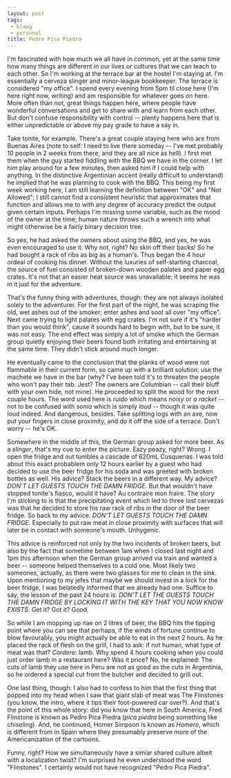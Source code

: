 ```yaml
---
layout: post
tags:
 - blawg
 - personal
title: Pedro Pica Piedra
---
```


I'm fascinated with how much we all have in common, yet at the same time
how many things are different in our lives or cultures that we can teach
to each other. So I'm working at the terrace bar at the hostel I'm
staying at. I'm essentially a cerveza slinger and minor-league
bookkeeper. The terrace is considered "my office". I spend every evening
from 5pm til close here (I'm here right now, writing) and am responsible for whatever goes on here.
More often than not, great things happen here, where people have
wonderful conversations and get to share with and learn from each other.
But don't confuse responsibility with control -- plenty happens here that is
either unpredictable or above my pay grade to have a say in.

Take tonite, for example. There's a great couple staying here who are from Buenas Aires (note
to self: I need to live there someday -- I've met probably 10 people in
2 weeks from there, and they are all nice as hell). I first met them
when the guy started fiddling with the BBQ we have in the corner. I let
him play around for a few minutes, then asked him if I could help with
anything. In the distinctive Argentinian accent (really difficult to
understand) he implied that he was planning to cook with the BBQ. This
being my first week working here, I am still learning the definition
between "OK" and "Not Allowed"; I still cannot find a consistent heuristic that
approximates that function and allows me to with any degree of accuracy
predict the output given certain inputs. Perhaps I'm missing some variable, such as
the mood of the owner at the time; human nature throws such a wrench
into what might otherwise be a fairly binary decision tree.

So yes, he had asked the owners about using the BBQ, and yes, he was
even encouraged to use it. Why not, right? No skin off their backs! So he
had bought a rack of ribs as big as a human's. Thus began the 4 hour ordeal of cooking his dinner.
Without the luxuries of self-starting charcoal, the source of fuel
consisted of broken-down wooden palates and paper egg crates. It's not
that an easier heat source was unavailable; it seems he was in it just
for the adventure.

That's the funny thing with adventures, though: they are not always
isolated solely to the adventurer. For the first part of the night, he
was scraping the old, wet ashes out of the smoker; enter ashes and soot
all over "my office". Next came trying to light palates with egg crates.
I'm not sure if it's "harder than you would think", cause it sounds hard
to begin with, but to be sure, it was not easy. The end effect was
simply a lot of smoke which the German group quietly enjoying their
beers found both irritating and entertaining at the same time. They
didn't stick around much longer.

He eventually came to
the conclusion that the planks of wood were not flammable in their current
form, so came up with a brilliant solution: use the machete we have in
the bar (why? I've been told it's to threaten the people who won't pay
their tab. Jest? The owners are Columbian -- call their bluff with your
own hide, not mine). He proceeded to split the wood for the next couple hours. The word used
here is *ruido* which means *noisy* or *a racket* -- not to be confused
with *sonia* which is simply *loud* -- though it was quite loud indeed. And dangerous,
besides. Take splitting logs with an axe, now put your fingers in close
proximity, and do it off the side of a terrace. Don't worry -- he's OK.

Somewhere in the middle of this, the German group asked for more beer.
As a *slinger*, that's my cue to enter the picture. Eazy peazy, right?
Wrong. I open the fridge
and out tumbles a cascade of 620mL Cusquenas. I was told about this
exact probablem only
12 hours earlier by a guest who had decided to use the beer fridge for
his soda and was greeted with broken bottles as well. His advice? Stack
the beers in a different way. My advice? *DON'T LET GUESTS TOUCH THE
DAMN FRIDGE*. But that wouldn't have stopped tonite's fiasco, would it
have? Au contraire mon fraire. The story I'm sticking to is that the
precipitating event which led to three lost cervezas was that he decided
to store his raw rack of ribs in the door of the beer fridge. So back to
my advice: *DON'T LET GUESTS TOUCH THE DAMN FRIDGE*. Especially to put
raw meat in close proximity with surfaces that will later be in contact
with someone's mouth. Unhygenic.

This advice is reinforced not only by the two incidents of broken beers,
but also by the fact that sometime between 1am when I closed last night
and 1pm this afternoon when the German group arrived via train and
wanted a beer -- someone helped themselves to a cold one. Most likely
two someones, actually, as there were two glasses for me to clean in the
sink. Upon mentioning to my jefes that maybe we should invest in a lock
for the beer fridge, I was belatedly informed that we already had one.
Suffice to say, the lesson of the past 24 hours is: *DON'T LET THE
GUESTS TOUCH THE DAMN FRIDGE BY LOCKING IT WITH THE KEY THAT YOU NOW
KNOW EXISTS*. Get it? Got it? Good.

So while I am mopping up nae on 2 litres of beer, the BBQ hits the
tipping point where you can see that perhaps, if the winds of fortune
continue to blow favourably, you might actually be able to eat in the
next 2 hours. As he placed the rack of flesh on the grill, I had to ask:
if not human, what type of meat was that? *Cordero*: lamb. Why spend 4
hours cooking when you could just order lamb in a restaurant here? Was
it price? No, he explained: The cuts of lamb they use here in Peru are
not as good as the cuts in Argentinia, so he ordered a special cut from
the butcher and decided to grill out.

One last thing, though: I also had to confess to him
that the first thing that popped into my head when I saw that giant slab
of meat was The Flinstones (you
know, the intro, where it tips their foot-powered car over?). And that's the point of this whole story: did you know that here in
South America, Fred Flinstone is known as Pedro Pica Piedra (*pica
piedra* being something like chiseling). And, he continued, Homer
Simpson is known as *Homero*, which is different from in Spain where
they presumably preserve more of the Americanization of the cartoons.

Funny, right? How we simultaneously have a simiar shared culture
albeit with a localization twist? I'm surprised he even understood the
word "Flinstones". I certainly would not have recognized "Pedro Pica
Piedra".

